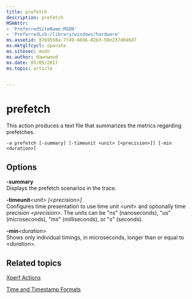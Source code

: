 ```yaml
---
title: prefetch
description: prefetch
MSHAttr:
- 'PreferredSiteName:MSDN'
- 'PreferredLib:/library/windows/hardware'
ms.assetid: 8769558a-7749-4696-82b3-50e237d846d7
ms.mktglfcycl: operate
ms.sitesec: msdn
ms.author: dawnwood
ms.date: 05/05/2017
ms.topic: article


---
```


# prefetch


This action produces a text file that summarizes the metrics regarding prefetches.

```
-a prefetch [-summary] [-timeunit <unit> [<precision>]] [-min <duration>]
```

## Options


<a href="" id="-summary"></a>**-summary**  
Displays the prefetch scenarios in the trace.

<a href="" id="-timeunit-unit----precision--"></a>**-timeunit**<em>&lt;unit&gt; \[&lt;precision&gt;\]</em>  
Configures time presentation to use time unit &lt;*unit*&gt; and optionally time precision &lt;*precision*&gt;. The units can be "ns" (nanoseconds), "us" (microseconds), "ms" (milliseconds), or "s" (seconds).

<a href="" id="-min-duration-"></a>**-min**<em>&lt;duration&gt;</em>  
Shows only individual timings, in microseconds, longer than or equal to &lt;*duration*&gt;.

## Related topics


[Xperf Actions](xperf-actions.md)

[Time and Timestamp Formats](time-and-timestamp-formats.md)

 

 







